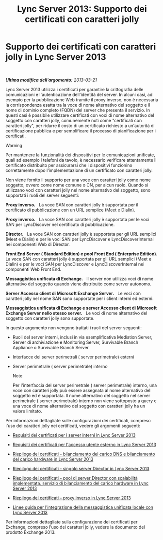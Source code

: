 ﻿---
title: 'Lync Server 2013: Supporto dei certificati con caratteri jolly'
TOCTitle: Supporto dei certificati con caratteri jolly
ms:assetid: 0bae2aa8-b6dc-46f5-a3be-3fe7581809d4
ms:mtpsurl: https://technet.microsoft.com/it-it/library/Hh202161(v=OCS.15)
ms:contentKeyID: 49299649
ms.date: 08/24/2015
mtps_version: v=OCS.15
ms.translationtype: HT
---

# Supporto dei certificati con caratteri jolly in Lync Server 2013

 

_**Ultima modifica dell'argomento:** 2013-03-21_

Lync Server 2013 utilizza i certificati per garantire la crittografia delle comunicazioni e l'autenticazione dell'identità del server. In alcuni casi, ad esempio per la pubblicazione Web tramite il proxy inverso, non è necessaria la corrispondenza esatta tra la voce di nome alternativo del soggetto e il nome di dominio completo (FQDN) del server che presenta il servizio. In questi casi è possibile utilizzare certificati con voci di nome alternativo del soggetto con caratteri jolly, comunemente noti come "certificati con caratteri jolly", per ridurre il costo di un certificato richiesto a un'autorità di certificazione pubblica e per semplificare il processo di pianificazione per i certificati.


> [!WARNING]
> Per mantenere la funzionalità dei dispositivi per le comunicazioni unificate, quali ad esempio i telefoni da tavolo, è necessario verificare attentamente il certificato distribuito per assicurarsi che i dispositivi funzionino correttamente dopo l'implementazione di un certificato con caratteri jolly.



Non viene fornito il supporto per una voce con caratteri jolly come nome soggetto, ovvero come nome comune o CN, per alcun ruolo. Quando si utilizzano voci con caratteri jolly nel nome alternativo del soggetto, sono supportati i ruoli del server seguenti:

   **Proxy inverso.**   La voce SAN con caratteri jolly è supportata per il certificato di pubblicazione con un URL semplice (Meet e Dialin).  

   **Proxy inverso.**   La voce SAN con caratteri jolly è supportata per le voci SAN per LyncDiscover nel certificato di pubblicazione.  

   **Director.**   La voce SAN con caratteri jolly è supportata per gli URL semplici (Meet e Dialin) e per le voci SAN per LyncDiscover e LyncDiscoverInternal nei componenti Web di Director.  

   **Front End Server ( Standard Edition) e pool Front End ( Enterprise Edition).** La voce SAN con caratteri jolly è supportata per gli URL semplici (Meet e Dialin) e per le voci SAN per LyncDiscover e LyncDiscoverInternal nei componenti Web Front End.  

   **Messaggistica unificata di Exchange.**   Il server non utilizza voci di nome alternativo del soggetto quando viene distribuito come server autonomo.  

   **Server Accesso client di Microsoft Exchange Server.**   Le voci con caratteri jolly nel nome SAN sono supportate per i client interni ed esterni.  

   **Messaggistica unificata di Exchange e server Accesso client di Microsoft Exchange Server nello stesso server.**   Le voci di nome alternativo del soggetto con caratteri jolly sono supportate.  

In questo argomento non vengono trattati i ruoli del server seguenti:

  - Ruoli del server interni, inclusi in via esemplificativa Mediation Server, Server di archiviazione e Monitoring Server, Survivable Branch Appliance o Survivable Branch Server

  - Interfacce dei server perimetrali ( server perimetrale) esterni

  - Server perimetrale ( server perimetrale) interno
    

    > [!NOTE]
    > Per l'interfaccia del server perimetrale ( server perimetrale) interno, una voce con caratteri jolly può essere assegnata al nome alternativo del soggetto ed è supportata. Il nome alternativo del soggetto nel server perimetrale ( server perimetrale) interno non viene sottoposto a query e una voce di nome alternativo del soggetto con caratteri jolly ha un valore limitato.



Per informazioni dettagliate sulle configurazioni dei certificati, compreso l'uso dei caratteri jolly nei certificati, vedere gli argomenti seguenti:

  - [Requisiti dei certificati per i server interni in Lync Server 2013](lync-server-2013-certificate-requirements-for-internal-servers.md)

  - [Requisiti dei certificati per l'accesso utente esterno in Lync Server 2013](lync-server-2013-certificate-requirements-for-external-user-access.md)

  - [Riepilogo dei certificati - bilanciamento del carico DNS e bilanciamento del carico hardware in Lync Server 2013](lync-server-2013-certificate-summary-dns-and-hlb-load-balanced.md)

  - [Riepilogo dei certificati - singolo server Director in Lync Server 2013](lync-server-2013-certificate-summary-single-director.md)

  - [Riepilogo dei certificati - pool di server Director con scalabilità implementata, servizio di bilanciamento del carico hardware in Lync Server 2013](lync-server-2013-certificate-summary-scaled-director-pool-hardware-load-balancer.md)

  - [Riepilogo dei certificati - proxy inverso in Lync Server 2013](lync-server-2013-certificate-summary-reverse-proxy.md)

  - [Linee guida per l'integrazione della messaggistica unificata locale con Lync Server 2013](lync-server-2013-guidelines-for-integrating-on-premises-unified-messaging.md)

Per informazioni dettagliate sulla configurazione dei certificati per Exchange, compreso l'uso dei caratteri jolly, vedere la documento del prodotto Exchange 2013.

